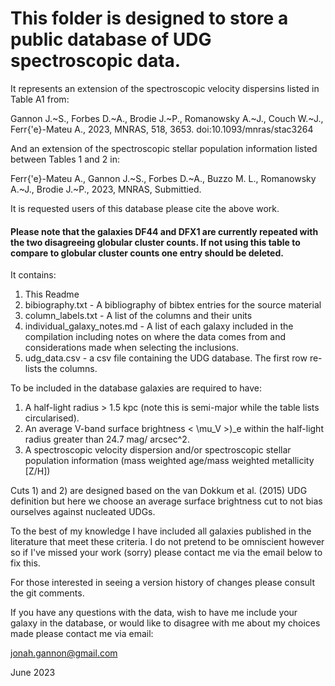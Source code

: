 # This folder is designed to store a public database of UDG spectroscopic data. 

It represents an extension of the spectroscopic velocity dispersins listed in Table A1 from:

Gannon J.~S., Forbes D.~A., Brodie J.~P., Romanowsky A.~J., Couch W.~J., Ferr{\'e}-Mateu A., 2023, MNRAS, 518, 3653. doi:10.1093/mnras/stac3264

And an extension of the spectroscopic stellar population information listed between Tables 1 and 2 in:

Ferr{\'e}-Mateu A., Gannon J.~S., Forbes D.~A., Buzzo M. L., Romanowsky A.~J., Brodie J.~P., 2023, MNRAS, Submittied.

It is requested users of this database please cite the above work.

#### Please note that the galaxies DF44 and DFX1 are currently repeated with the two disagreeing globular cluster counts. If not using this table to compare to globular cluster counts one entry should be deleted.

It contains:
1) This Readme
2) bibiography.txt - A bibliography of bibtex entries for the source material
3) column_labels.txt - A list of the columns and their units
4) individual_galaxy_notes.md - A list of each galaxy included in the compilation including notes on where the data comes from and considerations made when selecting the inclusions.
5) udg_data.csv - a csv file containing the UDG database. The first row re-lists the columns.

To be included in the database galaxies are required to have:
1) A half-light radius > 1.5 kpc (note this is semi-major while the table lists circularised).
2) An average V-band surface brightness < \mu_V >)_e within the half-light radius greater than 24.7 mag/ arcsec^2.
3) A spectroscopic velocity dispersion and/or spectroscopic stellar population information (mass weighted age/mass weighted metallicity [Z/H])

Cuts 1) and 2) are designed based on the van Dokkum et al. (2015) UDG definition but here we choose an average surface brightness cut to not bias ourselves against nucleated UDGs.

To the best of my knowledge I have included all galaxies published in the literature that meet these criteria. I do not pretend to be omniscient however so if I've missed your work (sorry) please contact me via the email below to fix this.

For those interested in seeing a version history of changes please consult the git comments.

If you have any questions with the data, wish to have me include your galaxy in the database, or would like to disagree with me about my choices made please contact me via email:

jonah.gannon@gmail.com

June 2023
